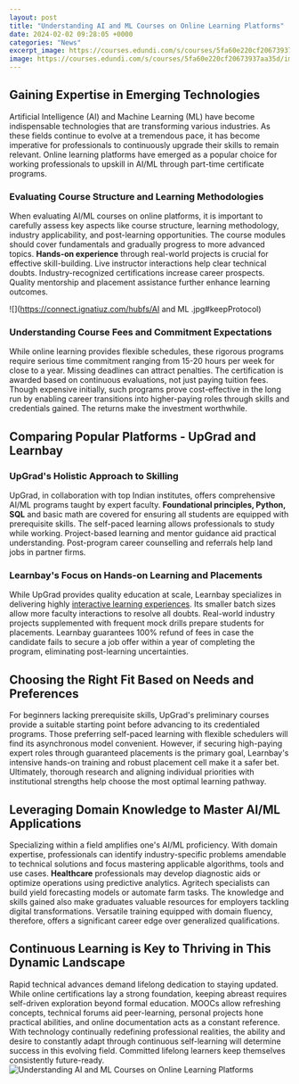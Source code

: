 ```yaml
---
layout: post
title: "Understanding AI and ML Courses on Online Learning Platforms"
date: 2024-02-02 09:28:05 +0000
categories: "News"
excerpt_image: https://courses.edundi.com/s/courses/5fa60e220cf20673937aa35d/images/l1AvIhbs1sunderstandingml.jpg
image: https://courses.edundi.com/s/courses/5fa60e220cf20673937aa35d/images/l1AvIhbs1sunderstandingml.jpg
---
```


## Gaining Expertise in Emerging Technologies 
Artificial Intelligence (AI) and Machine Learning (ML) have become indispensable technologies that are transforming various industries. As these fields continue to evolve at a tremendous pace, it has become imperative for professionals to continuously upgrade their skills to remain relevant. Online learning platforms have emerged as a popular choice for working professionals to upskill in AI/ML through part-time certificate programs. 
### Evaluating Course Structure and Learning Methodologies
When evaluating AI/ML courses on online platforms, it is important to carefully assess key aspects like course structure, learning methodology, industry applicability, and post-learning opportunities. The course modules should cover fundamentals and gradually progress to more advanced topics. **Hands-on experience** through real-world projects is crucial for effective skill-building. Live instructor interactions help clear technical doubts. Industry-recognized certifications increase career prospects. Quality mentorship and placement assistance further enhance learning outcomes. 

![](https://connect.ignatiuz.com/hubfs/AI and ML .jpg#keepProtocol)
### Understanding Course Fees and Commitment Expectations
While online learning provides flexible schedules, these rigorous programs require serious time commitment ranging from 15-20 hours per week for close to a year. Missing deadlines can attract penalties. The certification is awarded based on continuous evaluations, not just paying tuition fees. Though expensive initially, such programs prove cost-effective in the long run by enabling career transitions into higher-paying roles through skills and credentials gained. The returns make the investment worthwhile.
## Comparing Popular Platforms - UpGrad and Learnbay 
### UpGrad's Holistic Approach to Skilling
UpGrad, in collaboration with top Indian institutes, offers comprehensive AI/ML programs taught by expert faculty. **Foundational principles, Python, SQL** and basic math are covered for ensuring all students are equipped with prerequisite skills. The self-paced learning allows professionals to study while working. Project-based learning and mentor guidance aid practical understanding. Post-program career counselling and referrals help land jobs in partner firms.
### Learnbay's Focus on Hands-on Learning and Placements  
While UpGrad provides quality education at scale, Learnbay specializes in delivering highly [interactive learning experiences](https://fistore.mysenprints.com/collection/adamek). Its smaller batch sizes allow more faculty interactions to resolve all doubts. Real-world industry projects supplemented with frequent mock drills prepare students for placements. Learnbay guarantees 100% refund of fees in case the candidate fails to secure a job offer within a year of completing the program, eliminating post-learning uncertainties.
## Choosing the Right Fit Based on Needs and Preferences
For beginners lacking prerequisite skills, UpGrad's preliminary courses provide a suitable starting point before advancing to its credentialed programs. Those preferring self-paced learning with flexible schedulers will find its asynchronous model convenient. However, if securing high-paying expert roles through guaranteed placements is the primary goal, Learnbay's intensive hands-on training and robust placement cell make it a safer bet. Ultimately, thorough research and aligning individual priorities with institutional strengths help choose the most optimal learning pathway.
## Leveraging Domain Knowledge to Master AI/ML Applications 
Specializing within a field amplifies one's AI/ML proficiency. With domain expertise, professionals can identify industry-specific problems amendable to technical solutions and focus mastering applicable algorithms, tools and use cases. **Healthcare** professionals may develop diagnostic aids or optimize operations using predictive analytics. Agritech specialists can build yield forecasting models or automate farm tasks. The knowledge and skills gained also make graduates valuable resources for employers tackling digital transformations. Versatile training equipped with domain fluency, therefore, offers a significant career edge over generalized qualifications.
## Continuous Learning is Key to Thriving in This Dynamic Landscape
Rapid technical advances demand lifelong dedication to staying updated. While online certifications lay a strong foundation, keeping abreast requires self-driven exploration beyond formal education. MOOCs allow refreshing concepts, technical forums aid peer-learning, personal projects hone practical abilities, and online documentation acts as a constant reference. With technology continually redefining professional realities, the ability and desire to constantly adapt through continuous self-learning will determine success in this evolving field. Committed lifelong learners keep themselves consistently future-ready.
![Understanding AI and ML Courses on Online Learning Platforms](https://courses.edundi.com/s/courses/5fa60e220cf20673937aa35d/images/l1AvIhbs1sunderstandingml.jpg)